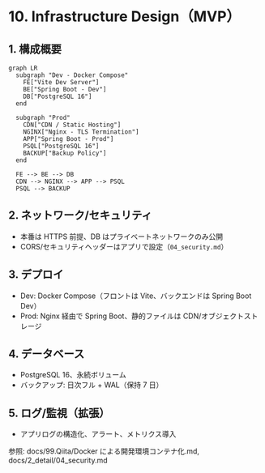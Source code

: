# 10. Infrastructure Design（MVP）

## 1. 構成概要

```mermaid
graph LR
  subgraph "Dev - Docker Compose"
    FE["Vite Dev Server"]
    BE["Spring Boot - Dev"]
    DB["PostgreSQL 16"]
  end

  subgraph "Prod"
    CDN["CDN / Static Hosting"]
    NGINX["Nginx - TLS Termination"]
    APP["Spring Boot - Prod"]
    PSQL["PostgreSQL 16"]
    BACKUP["Backup Policy"]
  end

  FE --> BE --> DB
  CDN --> NGINX --> APP --> PSQL
  PSQL --> BACKUP
```

## 2. ネットワーク/セキュリティ

- 本番は HTTPS 前提、DB はプライベートネットワークのみ公開
- CORS/セキュリティヘッダーはアプリで設定（`04_security.md`）

## 3. デプロイ

- Dev: Docker Compose（フロントは Vite、バックエンドは Spring Boot Dev）
- Prod: Nginx 経由で Spring Boot、静的ファイルは CDN/オブジェクトストレージ

## 4. データベース

- PostgreSQL 16、永続ボリューム
- バックアップ: 日次フル + WAL（保持 7 日）

## 5. ログ/監視（拡張）

- アプリログの構造化、アラート、メトリクス導入

参照: docs/99.Qiita/Docker による開発環境コンテナ化.md, docs/2_detail/04_security.md
